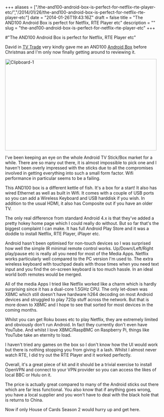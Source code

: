+++
aliases = ["/the-and100-android-box-is-perfect-for-netflix-rte-player-etc/","/2014/01/26/the-and100-android-box-is-perfect-for-netflix-rte-player-etc"]
date = "2014-01-26T19:43:16Z"
draft = false
title = "The AND100 Android Box is perfect for Netflix, RTE Player etc"
description = ""
slug = "the-and100-android-box-is-perfect-for-netflix-rte-player-etc"
+++

#"The AND100 Android Box is perfect for Netflix, RTE Player etc"

David in <a href="http://www.tvtrade.ie/">TV Trade</a> very kindly gave me an AND100 <a href="http://www.tvtrade.ie/android-box.html">Android Box</a> before Christmas and I'm only now finally getting around to reviewing it.

<a href="https://d2j17b10ywb1i7.cloudfront.net/wp-content/uploads/2014/01/Clipboard-1.jpg"><img class="size-full wp-image-1256 aligncenter" alt="Clipboard-1" src="https://d2j17b10ywb1i7.cloudfront.net/wp-content/uploads/2014/01/Clipboard-1.jpg" width="496" height="299" /></a>

I've been keeping an eye on the whole Android TV Stick/Box market for a while. There are so many out there, it is almost impossible to pick one and I haven't been overly impressed with the sticks due to all the compromises involved in getting everything into such a small form factor. Wifi performance in particular seems to be a failing.

This AND100 box is a different kettle of fish. It's a box for a start! It also has wired Ethernet as well as built in Wifi. It comes with a couple of USB ports so you can add a Wireless Keyboard and USB harddisk if you wish. In addition to the usual HDMI, it also has Composite out if you have an older TV.

The only real difference from standard Android 4.x is that they've added a pretty hokey home page which I could really do without. But so far that's the biggest complaint I can make. It has full Android Play Store and it was a doddle to install Netflix, RTE Player, iPlayer etc.

Android hasn't been optimised for non-touch devices so I was surprised how well the simple IR minimal remote control works. Up/Down/Left/Right play/pause etc is really all you need for most of the Media Apps. Netflix works particularly well compared to the PC version I'm used to. The extra wireless keyboard with touchpad deals with those times when you need text input and you find the on-screen keyboard is too much hassle. In an ideal world both remotes would be merged.

All of the media Apps I tried like Netflix worked like a charm which is hardly surprising since it has a dual-core 1.5GHz CPU. The only let-down was XBMC which still doesn't have hardware h264 decoding on most Android devices and struggled to play 720p stuff across the network. But that is more down to XBMC and I hope to see that sorted for most devices in the coming months.

Whilst you can get Roku boxes etc to play Netflix, they are extremely limited and obviously don't run Android. In fact they currently don't even have YouTube. And whilst I love XBMC/RaspBMC on Raspberry Pi, things like YouTube take an eternity to load.

I haven't tried any games on the box so I don't know how the UI would work but there is nothing stopping you from giving it a lash. Whilst I almost never watch RTE, I did try out the RTE Player and it worked perfectly.

Overall, it's a great piece of kit and it should be a trivial exercise to install OpenVPN and connect to your VPN provider so you can access the likes of local BBC or Hulu on it.

The price is actually great compared to many of the Android sticks out there which are far less functional. You also know that if anything goes wrong, you have a local supplier and you won't have to deal with the black hole that is returns to China.

Now if only House of Cards Season 2 would hurry up and get here.

&nbsp;